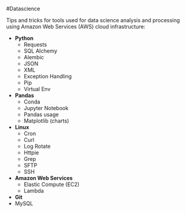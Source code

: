 #Datascience 

Tips and tricks for tools used for data science analysis and processing using Amazon Web Services (AWS) cloud infrastructure:

- **Python**
  - Requests
  - SQL Alchemy
  - Alembic
  - JSON
  - XML
  - Exception Handling
  - Pip
  - Virtual Env
- **Pandas**
  - Conda
  - Jupyter Notebook
  - Pandas usage
  - Matplotlib (charts)
- **Linux**
  - Cron
  - Curl
  - Log Rotate
  - Httpie
  - Grep
  - SFTP
  - SSH
- **Amazon Web Services**
  - Elastic Compute (EC2)
  - Lambda
- **Git**
- MySQL
